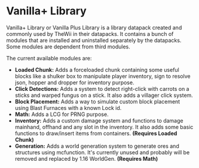 # Vanilla+ Library

Vanilla+ Library or Vanilla Plus Library is a library datapack created and commonly used by TheWii in their datapacks. It contains a bunch of modules that are installed and uninstalled separately by the datapacks. Some modules are dependent from third modules.

The current available modules are:

- **Loaded Chunk:** Adds a forceloaded chunk containing some useful blocks like a shulker box to manipulate player inventory, sign to resolve json, hopper and dropper for inventory purpose.
- **Click Detections:** Adds a system to detect right-click with carrots on a sticks and warped fungus on a stick. It also adds a villager click system.
- **Block Placement:** Adds a way to simulate custom block placement using Blast Furnaces with a known Lock id.
- **Math:** Adds a LCG for PRNG purpose. 
- **Inventory:** Adds a custom damage system and functions to damage mainhand, offhand and any slot in the inventory. It also adds some basic functions to draw/insert items from containers. **(Requires Loaded Chunk)**
- **Generation:** Adds a world generation system to generate ores and structures using mcfunction. It's currently unused and probably will be removed and replaced by 1.16 WorldGen. **(Requires Math)**
